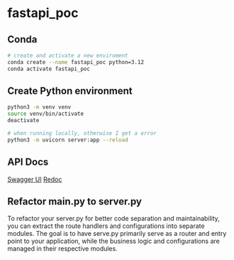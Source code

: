 # fastapi_poc

## Conda

```sh
# create and activate a new enviroment
conda create --name fastapi_poc python=3.12 
conda activate fastapi_poc
```

## Create Python environment

```sh
python3 -m venv venv
source venv/bin/activate
deactivate
```

```sh
# when running locally, otherwise I get a error
python3 -m uvicorn server:app --reload
```

## API Docs

[Swagger UI](http://127.0.0.1:8000/docs)
[Redoc](http://127.0.0.1:8000/redoc)

## Refactor main.py to server.py

To refactor your server.py for better code separation and maintainability, you can extract the route handlers and configurations into separate modules. The goal is to have serve.py primarily serve as a router and entry point to your application, while the business logic and configurations are managed in their respective modules.
